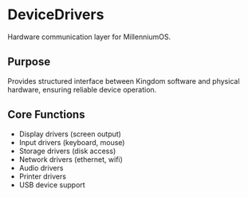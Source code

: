 # DeviceDrivers

Hardware communication layer for MillenniumOS.

## Purpose
Provides structured interface between Kingdom software and physical hardware, ensuring reliable device operation.

## Core Functions
- Display drivers (screen output)
- Input drivers (keyboard, mouse)
- Storage drivers (disk access)
- Network drivers (ethernet, wifi)
- Audio drivers
- Printer drivers
- USB device support 
